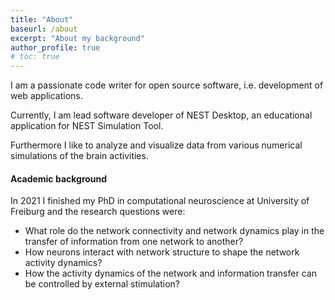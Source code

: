 ```yaml
---
title: "About"
baseurl: /about
excerpt: "About my background"
author_profile: true
# toc: true
---
```


I am a passionate code writer for open source software, i.e. development of web applications.

Currently, I am lead software developer of NEST Desktop, an educational application for NEST Simulation Tool.

Furthermore I like to analyze and visualize data from various numerical simulations of the brain activities.


#### Academic background

In 2021 I finished my PhD in computational neuroscience at University of Freiburg and the research questions were:
- What role do the network connectivity and network dynamics play in the transfer of information from one network to another?
- How neurons interact with network structure to shape the network activity dynamics?
- How the activity dynamics of the network and information transfer can be controlled by external stimulation?
